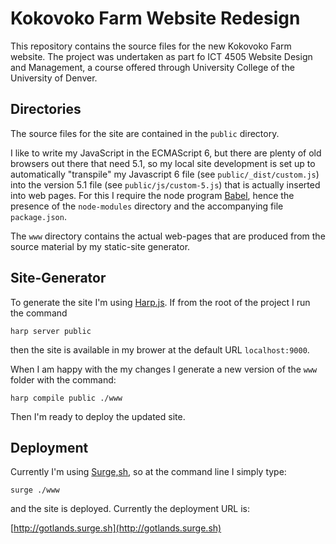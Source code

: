 # Kokovoko Farm Website Redesign

This repository contains the source files for the new Kokovoko Farm website.
The project was undertaken as part fo ICT 4505 Website Design and Management, a
course offered through University College of the University of Denver.

## Directories

The source files for the site are contained in the `public` directory.

I like to write my JavaScript in the ECMAScript 6, but there are plenty of 
old browsers out there that need 5.1, so my local site development is set up
to automatically "transpile" my Javascript 6 file (see `public/_dist/custom.js`)
into the version 5.1 file (see `public/js/custom-5.js`) that is actually inserted
into web pages.  For this I require the node program [Babel](https://babeljs.io/),
hence the presence of the `node-modules` directory and the accompanying file
`package.json`.

The `www` directory contains the actual web-pages that are produced from
the source material by my static-site generator.

## Site-Generator

To generate the site I'm using [Harp.js](https://harpjs.com/).  If from the root
of the project I run the command

```
harp server public
```

then the site is available in my brower at the default URL `localhost:9000`.

When I am happy with the my changes I generate a new version
of the `www` folder with the command:

```
harp compile public ./www
```

Then I'm ready to deploy the updated site.

## Deployment

Currently I'm using 
[Surge,sh](https://surge.sh/), so at the command line I simply type:

```
surge ./www
```

and the site is deployed.  Currently the deployment URL is:

[http://gotlands.surge.sh](http://gotlands.surge.sh)